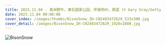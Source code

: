 ```yaml
---
title: 2023.11.04 - 美洲野牛，黄石国家公园，怀俄明州，美国 (© Gary Gray/Getty Images)
date: 2023.11.04 00:00:00
cover_index: /images/thumbs/BisonSnow_ZH-CN2483472629_533x300.jpg
cover_detail: /images/BisonSnow_ZH-CN2483472629_1920x1080.jpg
---
```


![BisonSnow](/images/BisonSnow_ZH-CN2483472629_1920x1080.jpg)
